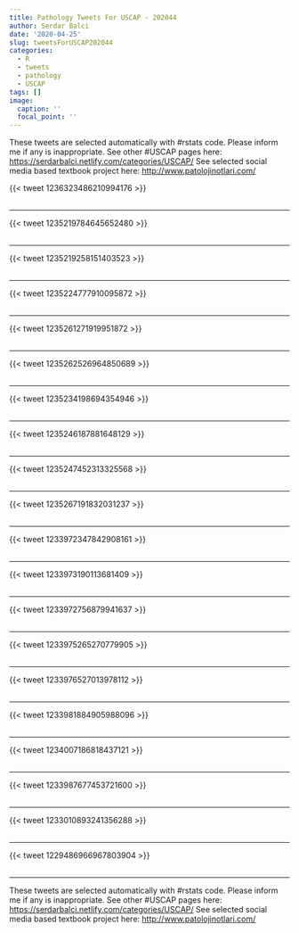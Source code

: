 ```yaml
---
title: Pathology Tweets For USCAP - 202044
author: Serdar Balci
date: '2020-04-25'
slug: tweetsForUSCAP202044
categories:
  - R
  - tweets
  - pathology
  - USCAP
tags: []
image:
  caption: ''
  focal_point: ''
---
```



These tweets are selected automatically with #rstats code. Please inform me if any is inappropriate.
See other #USCAP pages here: https://serdarbalci.netlify.com/categories/USCAP/ 
See selected social media based textbook project here: http://www.patolojinotlari.com/

{{< tweet 1236323486210994176 >}}
<br>
<br>
<hr>
{{< tweet 1235219784645652480 >}}
<br>
<br>
<hr>
{{< tweet 1235219258151403523 >}}
<br>
<br>
<hr>
{{< tweet 1235224777910095872 >}}
<br>
<br>
<hr>
{{< tweet 1235261271919951872 >}}
<br>
<br>
<hr>
{{< tweet 1235262526964850689 >}}
<br>
<br>
<hr>
{{< tweet 1235234198694354946 >}}
<br>
<br>
<hr>
{{< tweet 1235246187881648129 >}}
<br>
<br>
<hr>
{{< tweet 1235247452313325568 >}}
<br>
<br>
<hr>
{{< tweet 1235267191832031237 >}}
<br>
<br>
<hr>
{{< tweet 1233972347842908161 >}}
<br>
<br>
<hr>
{{< tweet 1233973190113681409 >}}
<br>
<br>
<hr>
{{< tweet 1233972756879941637 >}}
<br>
<br>
<hr>
{{< tweet 1233975265270779905 >}}
<br>
<br>
<hr>
{{< tweet 1233976527013978112 >}}
<br>
<br>
<hr>
{{< tweet 1233981884905988096 >}}
<br>
<br>
<hr>
{{< tweet 1234007186818437121 >}}
<br>
<br>
<hr>
{{< tweet 1233987677453721600 >}}
<br>
<br>
<hr>
{{< tweet 1233010893241356288 >}}
<br>
<br>
<hr>
{{< tweet 1229486966967803904 >}}
<br>
<br>
<hr>


These tweets are selected automatically with #rstats code. Please inform me if any is inappropriate.
See other #USCAP pages here: https://serdarbalci.netlify.com/categories/USCAP/ 
See selected social media based textbook project here: http://www.patolojinotlari.com/
